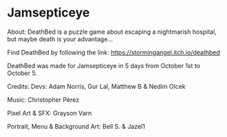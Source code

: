 # Jamsepticeye

About: 
DeathBed is a puzzle game about escaping a nightmarish hospital, but maybe death is your advantage... 

Find DeathBed by following the link: https://stormingangel.itch.io/deathbed

DeathBed was made for Jamsepticeye in 5 days from October 1st to October 5.


Credits: 
Devs: Adam Norris, Gur Lal, Matthew B & Nedim Olcek

Music: Christopher Pérez

Pixel Art & SFX: Grayson Varn

Portrait, Menu & Background Art: Bell S. & Jazel1
